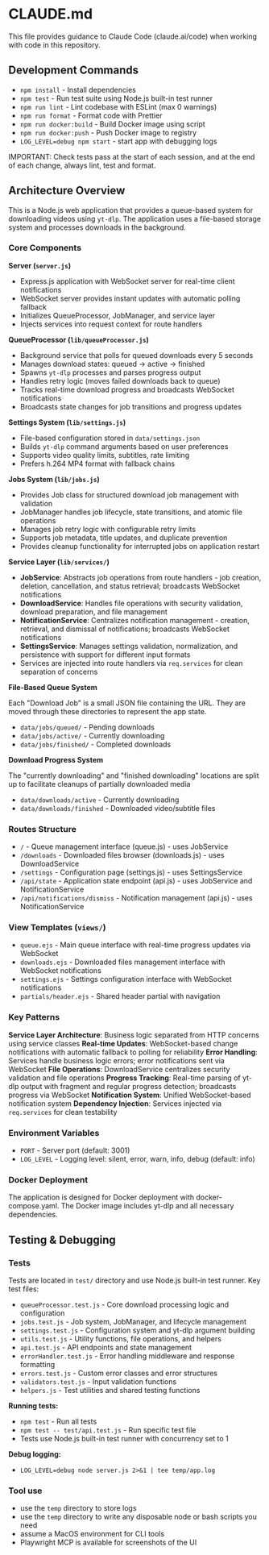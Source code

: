 # CLAUDE.md

This file provides guidance to Claude Code (claude.ai/code) when working with code in this repository.

## Development Commands

- `npm install` - Install dependencies
- `npm test` - Run test suite using Node.js built-in test runner
- `npm run lint` - Lint codebase with ESLint (max 0 warnings)
- `npm run format` - Format code with Prettier
- `npm run docker:build` - Build Docker image using script
- `npm run docker:push` - Push Docker image to registry
- `LOG_LEVEL=debug npm start` - start app with debugging logs

IMPORTANT: Check tests pass at the start of each session, and at the end of each change, always lint, test and format.

## Architecture Overview

This is a Node.js web application that provides a queue-based system for downloading videos using `yt-dlp`. The application uses a file-based storage system and processes downloads in the background.

### Core Components

**Server (`server.js`)**

- Express.js application with WebSocket server for real-time client notifications
- WebSocket server provides instant updates with automatic polling fallback
- Initializes QueueProcessor, JobManager, and service layer
- Injects services into request context for route handlers

**QueueProcessor (`lib/queueProcessor.js`)**

- Background service that polls for queued downloads every 5 seconds
- Manages download states: queued → active → finished
- Spawns `yt-dlp` processes and parses progress output
- Handles retry logic (moves failed downloads back to queue)
- Tracks real-time download progress and broadcasts WebSocket notifications
- Broadcasts state changes for job transitions and progress updates

**Settings System (`lib/settings.js`)**

- File-based configuration stored in `data/settings.json`
- Builds `yt-dlp` command arguments based on user preferences
- Supports video quality limits, subtitles, rate limiting
- Prefers h.264 MP4 format with fallback chains

**Jobs System (`lib/jobs.js`)**

- Provides Job class for structured download job management with validation
- JobManager handles job lifecycle, state transitions, and atomic file operations
- Manages job retry logic with configurable retry limits
- Supports job metadata, title updates, and duplicate prevention
- Provides cleanup functionality for interrupted jobs on application restart

**Service Layer (`lib/services/`)**

- **JobService**: Abstracts job operations from route handlers - job creation, deletion, cancellation, and status retrieval; broadcasts WebSocket notifications
- **DownloadService**: Handles file operations with security validation, download preparation, and file management
- **NotificationService**: Centralizes notification management - creation, retrieval, and dismissal of notifications; broadcasts WebSocket notifications
- **SettingsService**: Manages settings validation, normalization, and persistence with support for different input formats
- Services are injected into route handlers via `req.services` for clean separation of concerns

**File-Based Queue System**

Each "Download Job" is a small JSON file containing the URL. They are moved through these directories to represent the app state.

- `data/jobs/queued/` - Pending downloads
- `data/jobs/active/` - Currently downloading
- `data/jobs/finished/` - Completed downloads

**Download Progress System**

The "currently downloading" and "finished downloading" locations are split up to facilitate cleanups of partially downloaded media

- `data/downloads/active` - Currently downloading
- `data/downloads/finished` - Downloaded video/subtitle files

### Routes Structure

- `/` - Queue management interface (queue.js) - uses JobService
- `/downloads` - Downloaded files browser (downloads.js) - uses DownloadService
- `/settings` - Configuration page (settings.js) - uses SettingsService
- `/api/state` - Application state endpoint (api.js) - uses JobService and NotificationService
- `/api/notifications/dismiss` - Notification management (api.js) - uses NotificationService

### View Templates (`views/`)

- `queue.ejs` - Main queue interface with real-time progress updates via WebSocket
- `downloads.ejs` - Downloaded files management interface with WebSocket notifications
- `settings.ejs` - Settings configuration interface with WebSocket notifications
- `partials/header.ejs` - Shared header partial with navigation

### Key Patterns

**Service Layer Architecture**: Business logic separated from HTTP concerns using service classes
**Real-time Updates**: WebSocket-based change notifications with automatic fallback to polling for reliability
**Error Handling**: Services handle business logic errors; error notifications sent via WebSocket
**File Operations**: DownloadService centralizes security validation and file operations
**Progress Tracking**: Real-time parsing of yt-dlp output with fragment and regular progress detection; broadcasts progress via WebSocket
**Notification System**: Unified WebSocket-based notification system
**Dependency Injection**: Services injected via `req.services` for clean testability

### Environment Variables

- `PORT` - Server port (default: 3001)
- `LOG_LEVEL` - Logging level: silent, error, warn, info, debug (default: info)

### Docker Deployment

The application is designed for Docker deployment with docker-compose.yaml. The Docker image includes yt-dlp and all necessary dependencies.

## Testing & Debugging

### Tests

Tests are located in `test/` directory and use Node.js built-in test runner. Key test files:

- `queueProcessor.test.js` - Core download processing logic and configuration
- `jobs.test.js` - Job system, JobManager, and lifecycle management
- `settings.test.js` - Configuration system and yt-dlp argument building
- `utils.test.js` - Utility functions, file operations, and helpers
- `api.test.js` - API endpoints and state management
- `errorHandler.test.js` - Error handling middleware and response formatting
- `errors.test.js` - Custom error classes and error structures
- `validators.test.js` - Input validation functions
- `helpers.js` - Test utilities and shared testing functions

**Running tests:**

- `npm test` - Run all tests
- `npm test -- test/api.test.js` - Run specific test file
- Tests use Node.js built-in test runner with concurrency set to 1

**Debug logging:**

- `LOG_LEVEL=debug node server.js 2>&1 | tee temp/app.log`

### Tool use

- use the `temp` directory to store logs
- use the `temp` directory to write any disposable node or bash scripts you need
- assume a MacOS environment for CLI tools
- Playwright MCP is available for screenshots of the UI
